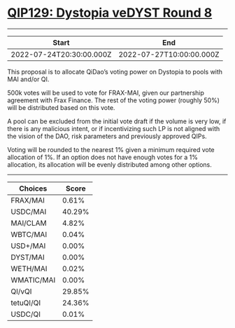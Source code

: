 
# [QIP129: Dystopia veDYST Round 8](https://snapshot.org/#/qidao.eth/proposal/0x2da2014ac3488dbd653f5266b84456dbffb180d3cbfc7a4fbb99e7e4b392d7fe)

---
| Start | End |
| --- | --- |
| 2022-07-24T20:30:00.000Z | 2022-07-27T10:00:00.000Z |


This proposal is to allocate QiDao’s voting power on Dystopia to pools with MAI and/or QI.

500k votes will be used to vote for FRAX-MAI, given our partnership agreement with Frax Finance. The rest of the voting power (roughly 50%) will be distributed based on this vote. 

A pool can be excluded from the initial vote draft if the volume is very low, if there is any malicious intent, or if incentivizing such LP is not aligned with the vision of the DAO, risk parameters and previously approved QIPs.

Voting will be rounded to the nearest 1% given a minimum required vote allocation of 1%. If an option does not have enough votes for a 1% allocation, its allocation will be evenly distributed among other options.

---
| Choices | Score |
| --- | --- |
| FRAX/MAI | 0.61% |
| USDC/MAI | 40.29% |
| MAI/CLAM | 4.82% |
| WBTC/MAI | 0.04% |
| USD+/MAI | 0.00% |
| DYST/MAI | 0.00% |
| WETH/MAI | 0.02% |
| WMATIC/MAI | 0.00% |
| QI/vQI | 29.85% |
| tetuQI/QI | 24.36% |
| USDC/QI | 0.01% |


